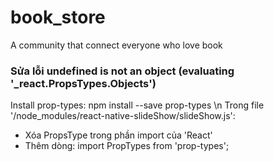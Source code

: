 # book_store
A community that connect everyone who love book
### Sửa lỗi undefined is not an object (evaluating '_react.PropsTypes.Objects')

Install prop-types: npm install --save prop-types \n
Trong file '/node_modules/react-native-slideShow/slideShow.js':
  - Xóa PropsType trong phần import của 'React'
  - Thêm dòng: import PropTypes from 'prop-types';
